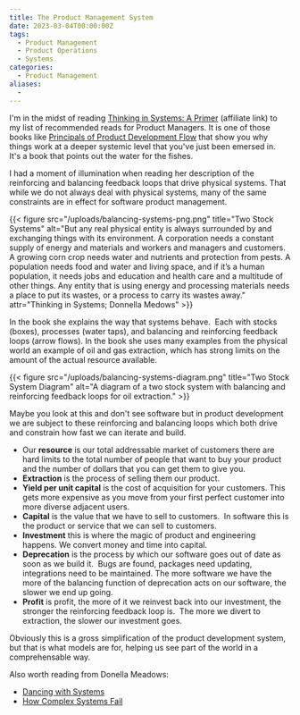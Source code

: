 ```yaml
---
title: The Product Management System
date: 2023-03-04T00:00:00Z
tags:
  - Product Management
  - Product Operations
  - Systems
categories:
  - Product Management
aliases:
  -
---
```

I'm in the midst of reading <a target="_blank" rel="noopener" href="https://bookshop.org/a/8319/9781603580557">Thinking in Systems: A Primer</a>&nbsp;(affiliate link) to my list of recommended reads for Product Managers. It is one of those books like <a target="_blank" rel="noopener" href="https://openlibrary.org/books/OL26120187M/The_Principles_of_Product_Development_Flow">Principals of Product Development Flow</a> that show you why things work at a deeper systemic level that you've just been emersed in.&nbsp; It's a book that points out the water for the fishes.&nbsp;&nbsp;

I had a moment of illumination when reading her description of the reinforcing and balancing feedback loops that drive physical systems. That while we do not always deal with physical systems, many of the same constraints are in effect for software product management.

{{< figure src="/uploads/balancing-systems-png.png" title="Two Stock Systems" alt="But any real physical entity is always surrounded by and exchanging things with its environment. A corporation needs a constant supply of energy and materials and workers and managers and customers. A growing corn crop needs water and nutrients and protection from pests. A population needs food and water and living space, and if it’s a human population, it needs jobs and education and health care and a multitude of other things. Any entity that is using energy and processing materials needs a place to put its wastes, or a process to carry its wastes away." attr="Thinking in Systems; Donnella Medows" >}}

In the book she explains the way that systems behave.&nbsp; Each with stocks (boxes), processes (water taps), and balancing and reinforcing feedback loops (arrow flows). In the book she uses many examples from the physical world an example of oil and gas extraction, which has strong limits on the amount of the actual resource available. &nbsp;

{{< figure src="/uploads/balancing-systems-diagram.png" title="Two Stock System Diagram" alt="A diagram of a two stock system with balancing and reinforcing feedback loops for oil extraction." >}}

Maybe you look at this and don't see software but in product development we are subject to these reinforcing and balancing loops which both drive and constrain how fast we can iterate and build.&nbsp;&nbsp;

* Our&nbsp;**resource**&nbsp;is our total addressable market of customers there are hard limits to the total number of people that want to buy your product and the number of dollars that you can get them to give you.
* **Extraction**&nbsp;is the process of selling them our product.&nbsp;
* **Yield per unit capital**&nbsp;is the cost of acquisition for your customers. This gets more expensive as you move from your first perfect customer into more diverse adjacent users. &nbsp;&nbsp;
* **Capital**&nbsp;is the value that we have to sell to customers.&nbsp; In software this is the product or service that we can sell to customers.&nbsp;
* **Investment**&nbsp;this is where the magic of product and engineering happens. We convert money and time into capital. &nbsp;
* **Deprecation**&nbsp;is the process by which our software goes out of date as soon as we build it.&nbsp; Bugs are found, packages need updating, integrations need to be maintained. The more software we have the more of the balancing function of deprecation acts on our software, the slower we end up going.
* ​​​​​​**Profit**&nbsp;is profit, the more of it we reinvest back into our investment, the stronger the reinforcing feedback loop is.&nbsp; The more we divert to extraction, the slower our investment goes.&nbsp;

Obviously this is a gross simplification of the product development system, but that is what models are for, helping us see part of the world in a comprehensable way.

Also worth reading from Donella Meadows:

* <a target="_blank" rel="noopener" href="http://donellameadows.org/archives/dancing-with-systems/">Dancing with Systems</a>​​​​​​​
* [How Complex Systems Fail](https://how.complexsystems.fail/)
